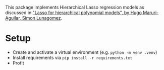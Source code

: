 This package implements Hierarchical Lasso regression models as discussed in
["Lasso for hierarchical polynomial models", by Hugo Maruri-Aguilar, Simon Lunagomez](https://arxiv.org/abs/2001.07778).

# Setup

* Create and activate a virtual environment (e.g. `python -m venv .venv`)
* Install requirements via `pip install -r requirements.txt`
* Profit